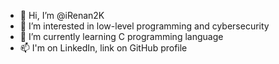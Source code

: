 - 👋 Hi, I’m @iRenan2K
- 👀 I’m interested in low-level programming and cybersecurity 
- 🌱 I’m currently learning C programming language
- 📫 I'm on LinkedIn, link on GitHub profile

<!---
iRenan2K/iRenan2K is a ✨ special ✨ repository because its `README.md` (this file) appears on your GitHub profile.
You can click the Preview link to take a look at your changes.
--->
